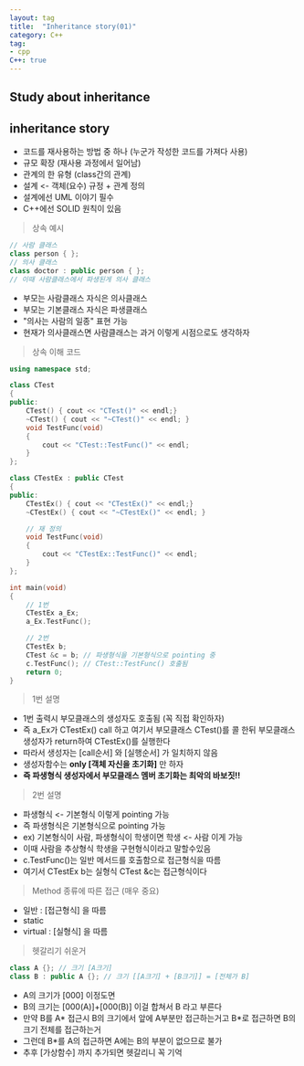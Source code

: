 ```yaml
---
layout: tag
title:  "Inheritance story(01)"
category: C++
tag:
- cpp
C++: true
---
```


## Study about inheritance

## inheritance story

- 코드를 재사용하는 방법 중 하나 (누군가 작성한 코드를 가져다 사용)
- 규모 확장 (재사용 과정에서 일어남)
- 관계의 한 유형 (class간의 관계)
- 설계 <- 객체(요수) 규정 + 관계 정의
- 설계에선 UML 이야기 필수
- C++에선 SOLID 원칙이 있음

> 상속 예시

```cpp
// 사람 클래스
class person { };
// 의사 클래스
class doctor : public person { };
// 이때 사람클래스에서 파생된게 의사 클래스
```

- 부모는 사람클래스 자식은 의사클래스
- 부모는 기본클래스 자식은 파생클래스
- "의사는 사람의 일종" 표현 가능
- 현재가 의사클래스면 사람클래스는 과거
이렇게 시점으로도 생각하자

> 상속 이해 코드

```cpp
using namespace std;

class CTest
{
public:
    CTest() { cout << "CTest()" << endl;}
    ~CTest() { cout << "~CTest()" << endl; }  
    void TestFunc(void)
    {
        cout << "CTest::TestFunc()" << endl;
    }
};

class CTestEx : public CTest
{
public:
    CTestEx() { cout << "CTestEx()" << endl;}
    ~CTestEx() { cout << "~CTestEx()" << endl; }  

    // 재 정의
    void TestFunc(void)
    {
        cout << "CTestEx::TestFunc()" << endl;
    }
};

int main(void)
{
    // 1번
    CTestEx a_Ex;
    a_Ex.TestFunc();

    // 2번
    CTestEx b;
    CTest &c = b; // 파생형식을 기본형식으로 pointing 중
    c.TestFunc(); // CTest::TestFunc() 호출됨
    return 0;
}
```

> 1번 설명

- 1번 출력시 부모클래스의 생성자도 호출됨 (꼭 직접 확인하자)
- 즉 a_Ex가 CTestEx() call 하고 여기서 부모클래스 CTest()를 콜 한뒤 부모클래스 생성자가 return하여 CTestEx()를 실행한다
- 따라서 생성자는 [call순서] 와 [실행순서] 가 일치하지 않음
- 생성자함수는 **only [객체 자신을 초기화]** 만 하자
- **즉 파생형식 생성자에서 부모클래스 멤버 초기화는 최악의 바보짓!!**

> 2번 설명

- 파생형식 <- 기본형식 이렇게 pointing 가능
- 즉 파생형식은 기본형식으로 pointing 가능
- ex) 기본형식이 사람, 파생형식이 학생이면 학생 <- 사람 이게 가능
- 이때 사람을 추상형식 학생을 구현형식이라고 말할수있음
- c.TestFunc()는 일반 메서드를 호출함으로 접근형식을 따름
- 여기서 CTestEx b는 실형식 CTest &c는 접근형식이다

> Method 종류에 따른 접근 (매우 중요)

- 일반 : [접근형식] 을 따름
- static
- virtual : [실형식] 을 따름

> 헷갈리기 쉬운거

```cpp
class A {}; // 크기 [A크기]
class B : public A {}; // 크기 [[A크기] + [B크기]] = [전체가 B]
```

- A의 크기가 [000] 이정도면
- B의 크기는 [000(A)]+[000(B)] 이걸 합쳐서 B 라고 부른다
- 만약 B를 A* 접근시 B의 크기에서 앞에 A부분만 접근하는거고 B*로 접근하면 B의 크기 전체를 접근하는거
- 그런데 B*를 A의 접근하면 A에는 B의 부분이 없으므로 불가
- 추후 [가상함수] 까지 추가되면 헷갈리니 꼭 기억